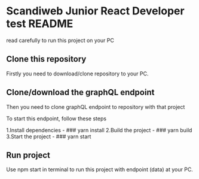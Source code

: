 # Scandiweb Junior React Developer test README

read carefully to run this project on your PC

## Clone this repository

Firstly you need to download/clone repository to your PC.

## Clone/download the graphQL endpoint

Then you need to clone graphQL endpoint to repository with that project

To start this endpoint, follow these steps

1.Install dependencies - ### yarn install
2.Build the project - ### yarn build
3.Start the project - ### yarn start

## Run project

Use npm start in terminal to run this project with endpoint (data) at your PC.

